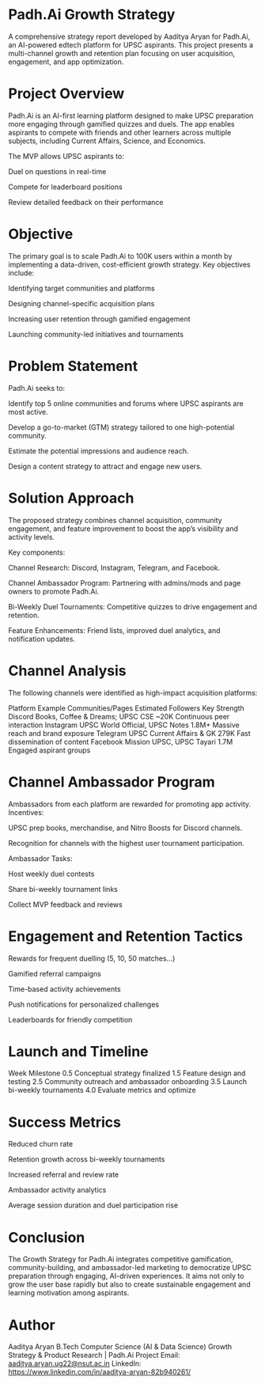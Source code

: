 

# Padh.Ai Growth Strategy
A comprehensive strategy report developed by Aaditya Aryan for Padh.Ai, an AI-powered edtech platform for UPSC aspirants. This project presents a multi-channel growth and retention plan focusing on user acquisition, engagement, and app optimization.

# Project Overview
Padh.Ai is an AI-first learning platform designed to make UPSC preparation more engaging through gamified quizzes and duels. The app enables aspirants to compete with friends and other learners across multiple subjects, including Current Affairs, Science, and Economics.

The MVP allows UPSC aspirants to:

Duel on questions in real-time

Compete for leaderboard positions

Review detailed feedback on their performance

# Objective
The primary goal is to scale Padh.Ai to 100K users within a month by implementing a data-driven, cost-efficient growth strategy.
Key objectives include:

Identifying target communities and platforms

Designing channel-specific acquisition plans

Increasing user retention through gamified engagement

Launching community-led initiatives and tournaments

# Problem Statement
Padh.Ai seeks to:

Identify top 5 online communities and forums where UPSC aspirants are most active.

Develop a go-to-market (GTM) strategy tailored to one high-potential community.

Estimate the potential impressions and audience reach.

Design a content strategy to attract and engage new users.

# Solution Approach
The proposed strategy combines channel acquisition, community engagement, and feature improvement to boost the app’s visibility and activity levels.

Key components:

Channel Research: Discord, Instagram, Telegram, and Facebook.

Channel Ambassador Program: Partnering with admins/mods and page owners to promote Padh.Ai.

Bi-Weekly Duel Tournaments: Competitive quizzes to drive engagement and retention.

Feature Enhancements: Friend lists, improved duel analytics, and notification updates.

# Channel Analysis
The following channels were identified as high-impact acquisition platforms:

Platform	Example Communities/Pages	Estimated Followers	Key Strength
Discord	Books, Coffee & Dreams; UPSC CSE	~20K	Continuous peer interaction
Instagram	UPSC World Official, UPSC Notes	1.8M+	Massive reach and brand exposure
Telegram	UPSC Current Affairs & GK	279K	Fast dissemination of content
Facebook	Mission UPSC, UPSC Tayari	1.7M	Engaged aspirant groups

# Channel Ambassador Program
Ambassadors from each platform are rewarded for promoting app activity.
Incentives:

UPSC prep books, merchandise, and Nitro Boosts for Discord channels.

Recognition for channels with the highest user tournament participation.

Ambassador Tasks:

Host weekly duel contests

Share bi-weekly tournament links

Collect MVP feedback and reviews

# Engagement and Retention Tactics
Rewards for frequent duelling (5, 10, 50 matches…)

Gamified referral campaigns

Time-based activity achievements

Push notifications for personalized challenges

Leaderboards for friendly competition

# Launch and Timeline
Week	Milestone
0.5	Conceptual strategy finalized
1.5	Feature design and testing
2.5	Community outreach and ambassador onboarding
3.5	Launch bi-weekly tournaments
4.0	Evaluate metrics and optimize

# Success Metrics
Reduced churn rate

Retention growth across bi-weekly tournaments

Increased referral and review rate

Ambassador activity analytics

Average session duration and duel participation rise

# Conclusion
The Growth Strategy for Padh.Ai integrates competitive gamification, community-building, and ambassador-led marketing to democratize UPSC preparation through engaging, AI-driven experiences.
It aims not only to grow the user base rapidly but also to create sustainable engagement and learning motivation among aspirants.

# Author
Aaditya Aryan
B.Tech Computer Science (AI & Data Science)
Growth Strategy & Product Research | Padh.Ai Project
Email: aaditya.aryan.ug22@nsut.ac.in
LinkedIn: https://www.linkedin.com/in/aaditya-aryan-82b940261/
